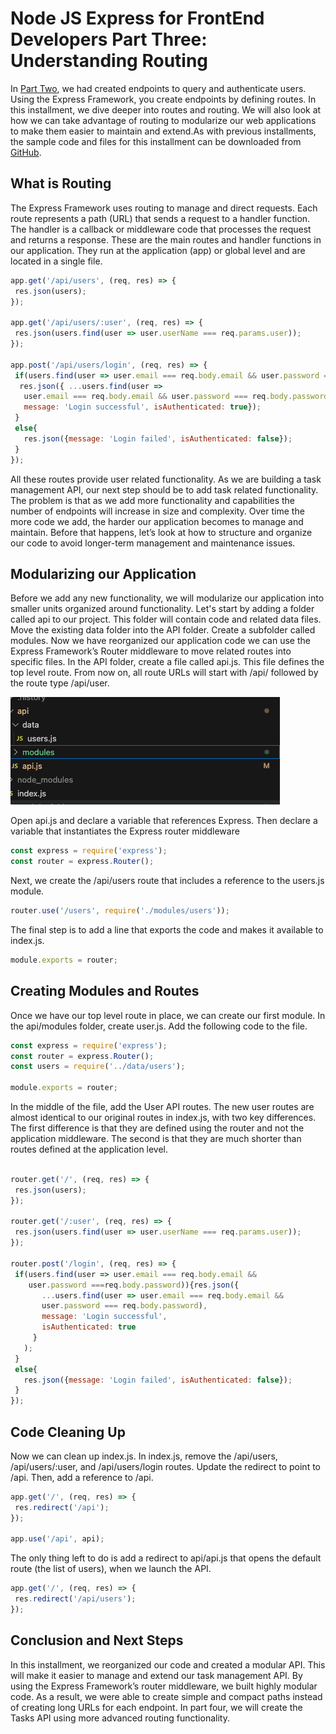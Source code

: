 # **Node JS Express for FrontEnd Developers Part Three: Understanding Routing**

In [Part Two](https://www.linkedin.com/pulse/node-js-express-frontend-developers-part-two-building-jonathan-gold-tji3f/?trackingId=GikAU8DkTDWCPPvxtCdQxQ%3D%3D), we had created endpoints to query and authenticate users. Using the Express Framework, you create endpoints by defining routes. In this installment, we dive deeper into routes and routing. We will also look at how we can take advantage of routing to modularize our web applications to make them easier to maintain and extend.As with previous installments, the sample code and files for this installment can be downloaded from [GitHub](https://github.com/trider/node-task-api-tutorial/tree/main/node-task-api-part-02). 

## **What is Routing**

The Express Framework uses routing to manage and direct requests. Each route represents a path (URL) that sends a request to a handler function. The handler is a callback or middleware code that processes the request and returns a response. These are the main routes and handler functions in our application. They run at the application (app) or global level and are located in a single file. 

``` javascript
app.get('/api/users', (req, res) => {  
 res.json(users);  
});

app.get('/api/users/:user', (req, res) => {  
 res.json(users.find(user => user.userName === req.params.user));   
});

app.post('/api/users/login', (req, res) => {  
 if(users.find(user => user.email === req.body.email && user.password === req.body.password)){  
  res.json({ ...users.find(user =>   
   user.email === req.body.email && user.password === req.body.password),   
   message: 'Login successful', isAuthenticated: true});  
 }  
 else{  
   res.json({message: 'Login failed', isAuthenticated: false});  
 }  
});
```

All these routes provide user related functionality. As we are building a task management API, our next step should be to add task related functionality.  The problem is that as we add more functionality and capabilities the number of endpoints will increase in size and complexity. Over time the more code we add, the harder our application becomes to manage and maintain. Before that happens, let’s look at how to structure and organize our code to avoid longer-term management and maintenance issues.

## **Modularizing our Application**

Before we add any new functionality, we will modularize our application into smaller units organized around functionality. Let's start by adding a folder called api to our project. This folder will contain code and related data files. Move the existing data folder into the API folder. Create a subfolder called modules. Now we have reorganized our application code we can use the Express Framework’s Router middleware to move related routes into specific files. In the API folder, create a file called api.js. This file defines the top level route. From now on, all route URLs will start with /api/ followed by the route type /api/user.

![top](top.png)

Open api.js and declare a variable that references Express. Then declare a variable that instantiates the Express router middleware

``` javascript
const express = require('express'); 
const router = express.Router();
```

Next, we create the /api/users route that includes a reference to the users.js module.  

``` javascript
router.use('/users', require('./modules/users'));
```

The final step is to add a line that exports the code and makes it available to index.js.

``` javascript
module.exports = router;
```

## **Creating Modules and Routes**

Once we have our top level route in place, we can create our first module. In the api/modules folder, create user.js. Add the following code to the file.

``` javascript
const express = require('express');
const router = express.Router();
const users = require('../data/users');

module.exports = router;
```

In the middle of the file, add the User API routes. The new user routes are almost identical to our original routes in index.js, with two key differences. The first difference is that they are defined using the router and not the application middleware. The second is that they are much shorter than routes defined at the application level.

``` javascript

router.get('/', (req, res) => {  
 res.json(users);  
});

router.get('/:user', (req, res) => {  
 res.json(users.find(user => user.userName === req.params.user));   
});

router.post('/login', (req, res) => {  
 if(users.find(user => user.email === req.body.email &&   
    user.password ===req.body.password)){res.json({  
       ...users.find(user => user.email === req.body.email &&   
       user.password === req.body.password),  
       message: 'Login successful',  
       isAuthenticated: true  
     }  
   );  
 }  
 else{  
   res.json({message: 'Login failed', isAuthenticated: false});  
 }  
});
```

## **Code Cleaning Up**

Now we can clean up index.js. In index.js, remove the /api/users, /api/users/:user, and /api/users/login routes. Update the redirect to point to /api. Then, add a reference to /api.

``` javascript
app.get('/', (req, res) => {  
 res.redirect('/api');  
});

app.use('/api', api);
```

The only thing left to do is add a redirect to api/api.js that opens the default route (the list of users), when we launch the API.

``` javascript
app.get('/', (req, res) => {  
 res.redirect('/api/users');  
});
```

## **Conclusion and Next Steps**

In this installment, we reorganized our code and created a modular API. This will make it easier to manage and extend our task management API. By using the Express Framework’s router middleware, we built highly modular code. As a result, we were able to create simple and compact paths instead of creating long URLs for each endpoint. In part four, we will create the Tasks API using more advanced routing functionality.

